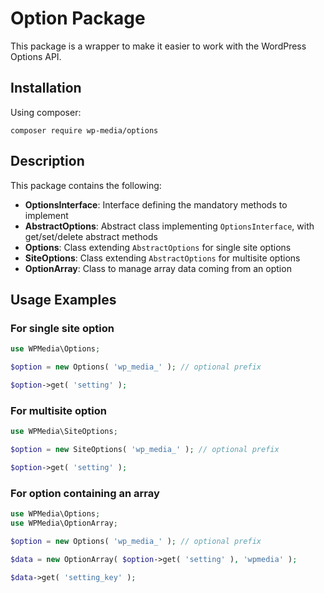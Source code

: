 # Option Package
This package is a wrapper to make it easier to work with the WordPress Options API.

## Installation
Using composer:

`composer require wp-media/options`

## Description
This package contains the following:

* __OptionsInterface__: Interface defining the mandatory methods to implement
* __AbstractOptions__: Abstract class implementing `OptionsInterface`, with get/set/delete abstract methods
* __Options__: Class extending `AbstractOptions` for single site options
* __SiteOptions__: Class extending `AbstractOptions` for multisite options
* __OptionArray__: Class to manage array data coming from an option

## Usage Examples
### For single site option
```php
use WPMedia\Options;

$option = new Options( 'wp_media_' ); // optional prefix

$option->get( 'setting' );

```

### For multisite option
```php
use WPMedia\SiteOptions;

$option = new SiteOptions( 'wp_media_' ); // optional prefix

$option->get( 'setting' );
```

### For option containing an array
```php
use WPMedia\Options;
use WPMedia\OptionArray;

$option = new Options( 'wp_media_' ); // optional prefix

$data = new OptionArray( $option->get( 'setting' ), 'wpmedia' );

$data->get( 'setting_key' );
```